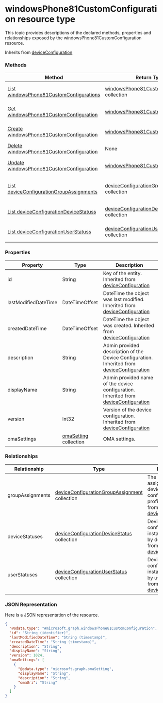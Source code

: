 ﻿# windowsPhone81CustomConfiguration resource type

This topic provides descriptions of the declared methods, properties and relationships exposed by the windowsPhone81CustomConfiguration resource.

Inherits from [deviceConfiguration](../resources/intune_deviceconfig_deviceconfiguration.md)

### Methods
|Method|Return Type|Description|
|---|---|---|
|[List windowsPhone81CustomConfigurations](../api/intune_deviceconfig_windowsphone81customconfiguration_list.md)|[windowsPhone81CustomConfiguration](../resources/intune_deviceconfig_windowsphone81customconfiguration.md) collection|List properties and relationships of the [windowsPhone81CustomConfiguration](../resources/intune_deviceconfig_windowsphone81customconfiguration.md) objects.|
|[Get windowsPhone81CustomConfiguration](../api/intune_deviceconfig_windowsphone81customconfiguration_get.md)|[windowsPhone81CustomConfiguration](../resources/intune_deviceconfig_windowsphone81customconfiguration.md)|Read properties and relationships of the [windowsPhone81CustomConfiguration](../resources/intune_deviceconfig_windowsphone81customconfiguration.md) object.|
|[Create windowsPhone81CustomConfiguration](../api/intune_deviceconfig_windowsphone81customconfiguration_create.md)|[windowsPhone81CustomConfiguration](../resources/intune_deviceconfig_windowsphone81customconfiguration.md)|Create a new [windowsPhone81CustomConfiguration](../resources/intune_deviceconfig_windowsphone81customconfiguration.md) object.|
|[Delete windowsPhone81CustomConfiguration](../api/intune_deviceconfig_windowsphone81customconfiguration_delete.md)|None|Deletes a [windowsPhone81CustomConfiguration](../resources/intune_deviceconfig_windowsphone81customconfiguration.md).|
|[Update windowsPhone81CustomConfiguration](../api/intune_deviceconfig_windowsphone81customconfiguration_update.md)|[windowsPhone81CustomConfiguration](../resources/intune_deviceconfig_windowsphone81customconfiguration.md)|Update the properties of a [windowsPhone81CustomConfiguration](../resources/intune_deviceconfig_windowsphone81customconfiguration.md) object.|
|[List deviceConfigurationGroupAssignments](../api/intune_deviceconfig_windowsphone81customconfiguration_list_deviceconfigurationgroupassignment.md)|[deviceConfigurationGroupAssignment](../resources/intune_deviceconfig_deviceconfigurationgroupassignment.md) collection|Get the deviceConfigurationGroupAssignments from the groupAssignments navigation property.|
|[List deviceConfigurationDeviceStatuss](../api/intune_deviceconfig_windowsphone81customconfiguration_list_deviceconfigurationdevicestatus.md)|[deviceConfigurationDeviceStatus](../resources/intune_deviceconfig_deviceconfigurationdevicestatus.md) collection|Get the deviceConfigurationDeviceStatuss from the deviceStatuses navigation property.|
|[List deviceConfigurationUserStatuss](../api/intune_deviceconfig_windowsphone81customconfiguration_list_deviceconfigurationuserstatus.md)|[deviceConfigurationUserStatus](../resources/intune_deviceconfig_deviceconfigurationuserstatus.md) collection|Get the deviceConfigurationUserStatuss from the userStatuses navigation property.|

### Properties
|Property|Type|Description|
|---|---|---|
|id|String|Key of the entity. Inherited from [deviceConfiguration](../resources/intune_deviceconfig_deviceconfiguration.md)|
|lastModifiedDateTime|DateTimeOffset|DateTime the object was last modified. Inherited from [deviceConfiguration](../resources/intune_deviceconfig_deviceconfiguration.md)|
|createdDateTime|DateTimeOffset|DateTime the object was created. Inherited from [deviceConfiguration](../resources/intune_deviceconfig_deviceconfiguration.md)|
|description|String|Admin provided description of the Device Configuration. Inherited from [deviceConfiguration](../resources/intune_deviceconfig_deviceconfiguration.md)|
|displayName|String|Admin provided name of the device configuration. Inherited from [deviceConfiguration](../resources/intune_deviceconfig_deviceconfiguration.md)|
|version|Int32|Version of the device configuration. Inherited from [deviceConfiguration](../resources/intune_deviceconfig_deviceconfiguration.md)|
|omaSettings|[omaSetting](../resources/intune_deviceconfig_omasetting.md) collection|OMA settings.|

### Relationships
|Relationship|Type|Description|
|---|---|---|
|groupAssignments|[deviceConfigurationGroupAssignment](../resources/intune_deviceconfig_deviceconfigurationgroupassignment.md) collection|The list of group assignments for the device configuration profile. Inherited from [deviceConfiguration](../resources/intune_deviceconfig_deviceconfiguration.md)|
|deviceStatuses|[deviceConfigurationDeviceStatus](../resources/intune_deviceconfig_deviceconfigurationdevicestatus.md) collection|Device configuration installation stauts by device. Inherited from [deviceConfiguration](../resources/intune_deviceconfig_deviceconfiguration.md)|
|userStatuses|[deviceConfigurationUserStatus](../resources/intune_deviceconfig_deviceconfigurationuserstatus.md) collection|Device configuration installation stauts by user. Inherited from [deviceConfiguration](../resources/intune_deviceconfig_deviceconfiguration.md)|

### JSON Representation
Here is a JSON representation of the resource.
<!-- {
  "blockType": "resource",
  "keyProperty": "id",
  "@odata.type": "microsoft.graph.windowsPhone81CustomConfiguration"
}
-->
```json
{
  "@odata.type": "#microsoft.graph.windowsPhone81CustomConfiguration",
  "id": "String (identifier)",
  "lastModifiedDateTime": "String (timestamp)",
  "createdDateTime": "String (timestamp)",
  "description": "String",
  "displayName": "String",
  "version": 1024,
  "omaSettings": [
    {
      "@odata.type": "microsoft.graph.omaSetting",
      "displayName": "String",
      "description": "String",
      "omaUri": "String"
    }
  ]
}
```



